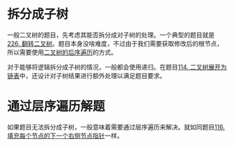 # 拆分成子树
一般二叉树的题目，先考虑其能否拆分成对子树的处理。一个典型的题目就是[226. 翻转二叉树](226.%20翻转二叉树.md)。题目本身没啥难度，不过由于我们需要获取修改后的根节点，所以需要使用[二叉树的后序遍历](二叉树的后序遍历.md)的方式。

对于能够将逻辑拆分成子树的情况，一般都会使用递归。在题目[114. 二叉树展开为链表](114.%20二叉树展开为链表.md)中，还设计对子树结果进行额外处理以满足题目要求。

# 通过层序遍历解题
如果题目无法拆分成子树，一般意味着需要通过层序遍历来解决。就如同题目[116. 填充每个节点的下一个右侧节点指针](116.%20填充每个节点的下一个右侧节点指针.md)一样。
